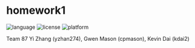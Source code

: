 # homework1

![language](https://img.shields.io/badge/language-python-blue)
![license](https://img.shields.io/badge/license-GNU_Affero_General_Public_License_v3.0-purple)
![platform](https://img.shields.io/badge/platform-linux-yellow)

Team 87
Yi Zhang (yzhan274), Gwen Mason (cpmason), Kevin Dai (kdai2)